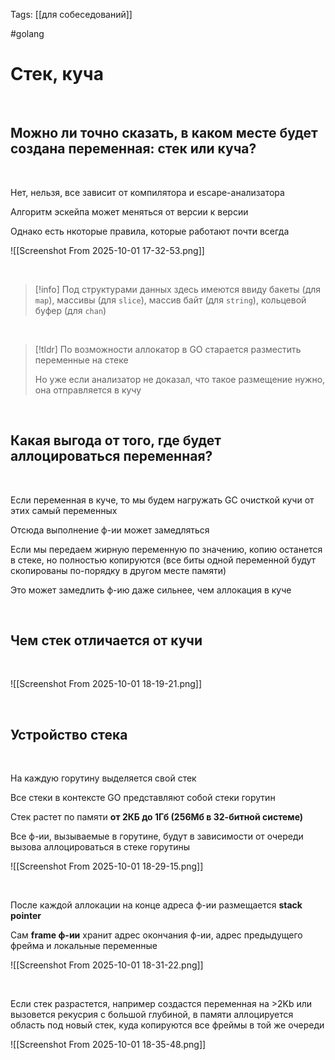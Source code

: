 Tags: [[для собеседований]]

#golang 



# Стек, куча

&emsp;

## Можно ли точно сказать, в каком месте будет создана переменная: **стек или куча?**

&emsp;

Нет, нельзя, все зависит от компилятора и escape-анализатора

Алгоритм эскейпа может меняться от версии к версии


Однако есть нкоторые правила, которые работают почти всегда

![[Screenshot From 2025-10-01 17-32-53.png]]

&emsp;

> [!info] 
> Под структурами данных здесь имеются ввиду бакеты (для `map`), массивы (для `slice`), массив байт (для `string`), кольцевой буфер (для `chan`)

&emsp;

> [!tldr] 
> По возможности аллокатор в GO старается разместить переменные на стеке
> 
> Но уже если анализатор не доказал, что такое размещение нужно, она отправляется в кучу 
> 

 
 



## Какая выгода от того, где будет аллоцироваться переменная?

&emsp;

Если переменная в куче, то мы будем нагружать GC очисткой кучи от этих самый переменных

Отсюда выполнение ф-ии может замедляться


Если мы передаем жирную переменную по значению, копию останется в стеке, но полностью копируются (все биты одной переменной будут скопированы по-порядку в другом месте памяти)

Это может замедлить ф-ию даже сильнее, чем аллокация в куче

 
 




## Чем стек отличается от кучи

 


![[Screenshot From 2025-10-01 18-19-21.png]]

 
 



## Устройство стека

&emsp;

На каждую горутину выделяется свой стек

Все стеки в контексте GO представляют собой стеки горутин

Стек растет по памяти **от 2КБ до 1Гб (256Мб в 32-битной системе)**

Все ф-ии, вызываемые в горутине, будут в зависимости от очереди вызова аллоцироваться в стеке горутины

![[Screenshot From 2025-10-01 18-29-15.png]]

&emsp;

После каждой аллокации на конце адреса ф-ии размещается **stack pointer**

Сам **frame ф-ии** хранит адрес окончания ф-ии, адрес предыдущего фрейма и локальные переменные

![[Screenshot From 2025-10-01 18-31-22.png]]

&emsp;

Если стек разрастется, например создастся переменная на >2Kb или вызовется рекусрия с большой глубиной, в памяти аллоцируется область под новый стек, куда копируются все фреймы в той же очереди

![[Screenshot From 2025-10-01 18-35-48.png]]
 


